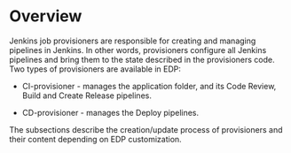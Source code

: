# Overview

Jenkins job provisioners are responsible for creating and managing pipelines in Jenkins.
In other words, provisioners configure all Jenkins pipelines and bring them to the state described in the provisioners code.
Two types of provisioners are available in EDP:

 - CI-provisioner - manages the application folder, and its Code Review, Build and Create Release pipelines.

 - CD-provisioner - manages the Deploy pipelines.

The subsections describe the creation/update process of provisioners and their content depending on EDP customization.
